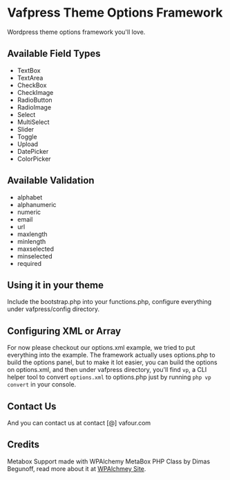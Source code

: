 # Vafpress Theme Options Framework

Wordpress theme options framework you'll love.

## Available Field Types

* TextBox
* TextArea
* CheckBox
* CheckImage
* RadioButton
* RadioImage
* Select
* MultiSelect
* Slider
* Toggle
* Upload
* DatePicker
* ColorPicker

## Available Validation

* alphabet
* alphanumeric
* numeric
* email
* url
* maxlength
* minlength
* maxselected
* minselected
* required

## Using it in your theme

Include the bootstrap.php into your functions.php, configure everything under vafpress/config directory.

## Configuring XML or Array

For now please checkout our options.xml example, we tried to put everything into the example.
The framework actually uses options.php to build the options panel, but to make it lot easier, you can build the options
on options.xml, and then under vafpress directory, you'll find `vp`, a CLI helper tool to convert `options.xml` to options.php
just by running `php vp convert` in your console.

## Contact Us

And you can contact us at contact [@] vafour.com

## Credits

Metabox Support made with WPAlchemy MetaBox PHP Class by Dimas Begunoff, read more about it at [WPAlchmey Site](http://www.farinspace.com/wpalchemy-metabox/).